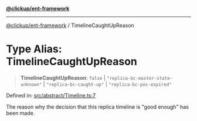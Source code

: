 [**@clickup/ent-framework**](../README.md)

***

[@clickup/ent-framework](../globals.md) / TimelineCaughtUpReason

# Type Alias: TimelineCaughtUpReason

> **TimelineCaughtUpReason**: `false` \| `"replica-bc-master-state-unknown"` \| `"replica-bc-caught-up"` \| `"replica-bc-pos-expired"`

Defined in: [src/abstract/Timeline.ts:7](https://github.com/clickup/ent-framework/blob/master/src/abstract/Timeline.ts#L7)

The reason why the decision that this replica timeline is "good enough" has
been made.
